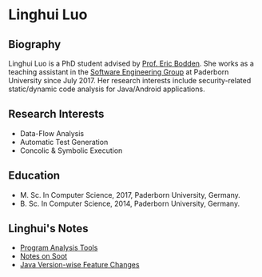 # Linghui Luo

## Biography 
Linghui Luo is a PhD student advised by [Prof. Eric Bodden](https://www.bodden.de/). She works as a teaching assistant in the [Software Engineering Group](https://www.hni.uni-paderborn.de/en/software-engineering/) at Paderborn University since July 2017. Her research interests include security-related static/dynamic code analysis for Java/Android applications. 

## Research Interests
- Data-Flow Analysis
- Automatic Test Generation 
- Concolic & Symbolic Execution

## Education 
- M. Sc. In Computer Science, 2017, Paderborn University, Germany.
- B. Sc. In Computer Science, 2014, Paderborn University, Germany.

## Linghui's Notes 

- [Program Analysis Tools](https://gist.github.com/linghuiluo/9a079d75a776e749ba7a9efc3c45e096)
- [Notes on Soot](Soot_notes.md)
- [Java Version-wise Feature Changes](https://gist.github.com/linghuiluo/b3d011b439f78a530320065ba160d349)

